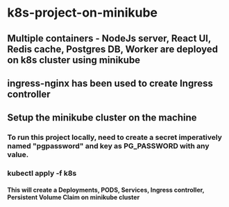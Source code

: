 # k8s-project-on-minikube

## Multiple containers - NodeJs server, React UI, Redis cache, Postgres DB, Worker are deployed on k8s cluster using minikube

## ingress-nginx has been used to create Ingress controller

## Setup the minikube cluster on the machine

### To run this project locally, need to create a secret imperatively named "pgpassword" and key as PG_PASSWORD with any value.

### kubectl apply -f k8s

#### This will create a Deployments, PODS, Services, Ingress controller, Persistent Volume Claim on minikube cluster
